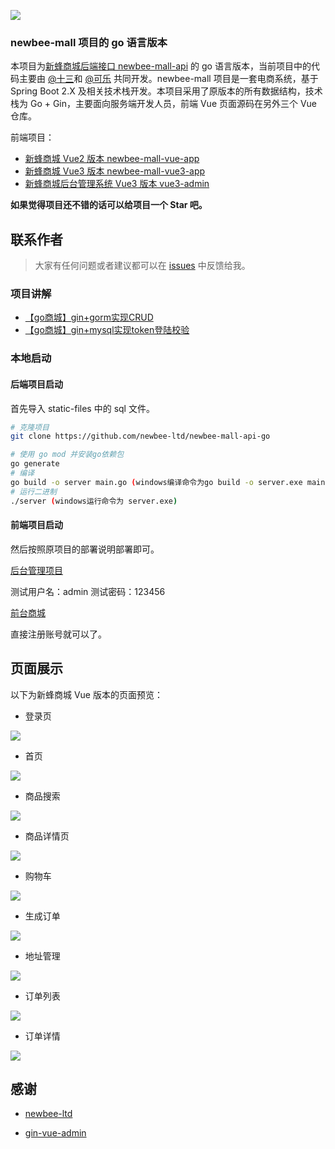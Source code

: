 ![](static-files/newbee-mall.png)

### newbee-mall 项目的 go 语言版本

本项目为[新蜂商城后端接口 newbee-mall-api](https://github.com/newbee-ltd/newbee-mall-api) 的 go 语言版本，当前项目中的代码主要由 [@十三](https://github.com/newbee-mall)和 [@可乐](https://github.com/dalaohekele) 共同开发。newbee-mall 项目是一套电商系统，基于 Spring Boot 2.X 及相关技术栈开发。本项目采用了原版本的所有数据结构，技术栈为 Go + Gin，主要面向服务端开发人员，前端 Vue 页面源码在另外三个 Vue 仓库。

前端项目：

- [新蜂商城 Vue2 版本 newbee-mall-vue-app](https://github.com/newbee-ltd/newbee-mall-vue-app)
- [新蜂商城 Vue3 版本 newbee-mall-vue3-app](https://github.com/newbee-ltd/newbee-mall-vue3-app)
- [新蜂商城后台管理系统 Vue3 版本 vue3-admin](https://github.com/newbee-ltd/vue3-admin)

**如果觉得项目还不错的话可以给项目一个 Star 吧。**

## 联系作者

> 大家有任何问题或者建议都可以在 [issues](https://github.com/newbee-ltd/newbee-mall-api-go/issues) 中反馈给我。

### 项目讲解

- [【go商城】gin+gorm实现CRUD](https://blog.csdn.net/zxc19854/article/details/125267635)
- [【go商城】gin+mysql实现token登陆校验](https://blog.csdn.net/zxc19854/article/details/125352067)

### 本地启动

#### 后端项目启动

首先导入 static-files 中的 sql 文件。

```bash
# 克隆项目
git clone https://github.com/newbee-ltd/newbee-mall-api-go

# 使用 go mod 并安装go依赖包
go generate
# 编译 
go build -o server main.go (windows编译命令为go build -o server.exe main.go )
# 运行二进制
./server (windows运行命令为 server.exe)
```

#### 前端项目启动

然后按照原项目的部署说明部署即可。

[后台管理项目](https://github.com/newbee-ltd/vue3-admin)

测试用户名：admin  测试密码：123456


[前台商城](https://github.com/newbee-ltd/newbee-mall-vue3-app)

直接注册账号就可以了。

## 页面展示

以下为新蜂商城 Vue 版本的页面预览：

- 登录页

![](static-files/登录.png)

- 首页

![](static-files/首页.png)

- 商品搜索

![](static-files/商品搜索.png)

- 商品详情页

![](static-files/详情页.png)

- 购物车

![](static-files/购物车.png)

- 生成订单

![](static-files/生成订单.png)

- 地址管理

![](static-files/地址管理.png)

- 订单列表

![](static-files/订单列表.png)

- 订单详情

![](static-files/订单详情.png)

## 感谢

- [newbee-ltd](https://github.com/newbee-ltd)

- [gin-vue-admin](https://github.com/flipped-aurora/gin-vue-admin)
